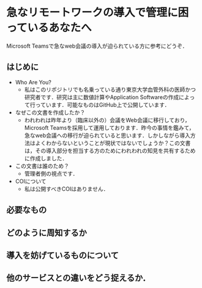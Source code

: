 # 急なリモートワークの導入で管理に困っているあなたへ
Microsoft Teamsで急なweb会議の導入が迫られている方に参考にどうぞ．
## はじめに
- Who Are You?
  - 私はこのリポジトリでも名乗っている通り東京大学血管外科の医師かつ研究者です．研究は主に数値計算やApplication Softwareの作成によって行っています．可能なものはGitHub上で公開しています．
- なぜこの文書を作成したか？
  - われわれは昨年より（臨床以外の）会議をWeb会議に移行しており，Microsoft Teamsを採用して運用しております．昨今の事情を鑑みて，急なweb会議への移行が迫られていると思います．しかしながら導入方法はよくわからないということが現状ではないでしょうか？この文書は，その導入部分を担当する方のためにわれわれの知見を共有するために作成しました．
- この文書は誰のため？
  - 管理者側の視点です．
- COIについて
  - 私は公開すべきCOIはありません．
## 必要なもの
## どのように周知するか
## 導入を妨げているものについて
## 他のサービスとの違いをどう捉えるか．

